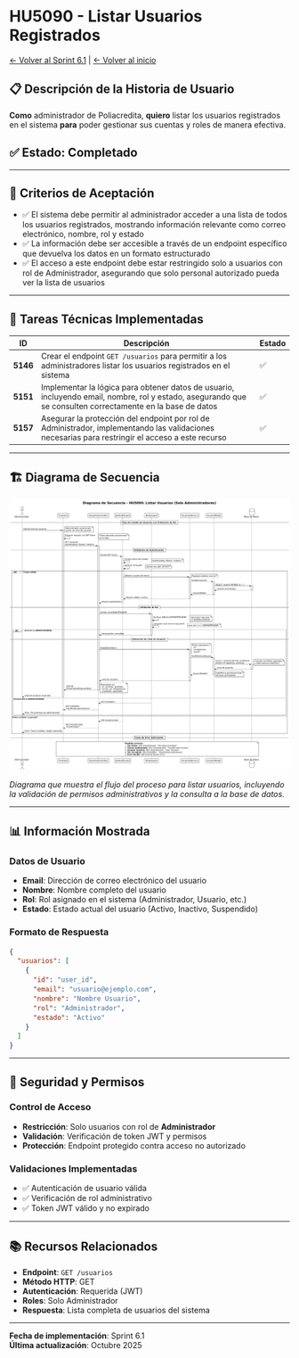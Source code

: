# HU5090 - Listar Usuarios Registrados

[← Volver al Sprint 6.1](../) | [← Volver al inicio](../../)

## 📋 Descripción de la Historia de Usuario

**Como** administrador de Poliacredita, **quiero** listar los usuarios registrados en el sistema **para** poder gestionar sus cuentas y roles de manera efectiva.

## ✅ Estado: **Completado**

---

## 🎯 Criterios de Aceptación

- ✅ El sistema debe permitir al administrador acceder a una lista de todos los usuarios registrados, mostrando información relevante como correo electrónico, nombre, rol y estado
- ✅ La información debe ser accesible a través de un endpoint específico que devuelva los datos en un formato estructurado
- ✅ El acceso a este endpoint debe estar restringido solo a usuarios con rol de Administrador, asegurando que solo personal autorizado pueda ver la lista de usuarios

---

## 🔧 Tareas Técnicas Implementadas

| ID | Descripción | Estado |
|---|---|---|
| **5146** | Crear el endpoint `GET /usuarios` para permitir a los administradores listar los usuarios registrados en el sistema | ✅ |
| **5151** | Implementar la lógica para obtener datos de usuario, incluyendo email, nombre, rol y estado, asegurando que se consulten correctamente en la base de datos | ✅ |
| **5157** | Asegurar la protección del endpoint por rol de Administrador, implementando las validaciones necesarias para restringir el acceso a este recurso | ✅ |

---

## 🏗️ Diagrama de Secuencia

![Diagrama de Secuencia - Listar Usuarios](Diagrama%20.png)

*Diagrama que muestra el flujo del proceso para listar usuarios, incluyendo la validación de permisos administrativos y la consulta a la base de datos.*

---

## 📊 Información Mostrada

### Datos de Usuario
- **Email**: Dirección de correo electrónico del usuario
- **Nombre**: Nombre completo del usuario
- **Rol**: Rol asignado en el sistema (Administrador, Usuario, etc.)
- **Estado**: Estado actual del usuario (Activo, Inactivo, Suspendido)

### Formato de Respuesta
```json
{
  "usuarios": [
    {
      "id": "user_id",
      "email": "usuario@ejemplo.com",
      "nombre": "Nombre Usuario",
      "rol": "Administrador",
      "estado": "Activo"
    }
  ]
}
```

---

## 🔐 Seguridad y Permisos

### Control de Acceso
- **Restricción**: Solo usuarios con rol de **Administrador**
- **Validación**: Verificación de token JWT y permisos
- **Protección**: Endpoint protegido contra acceso no autorizado

### Validaciones Implementadas
- ✅ Autenticación de usuario válida
- ✅ Verificación de rol administrativo
- ✅ Token JWT válido y no expirado

---

## 📚 Recursos Relacionados

- **Endpoint**: `GET /usuarios`
- **Método HTTP**: GET
- **Autenticación**: Requerida (JWT)
- **Roles**: Solo Administrador
- **Respuesta**: Lista completa de usuarios del sistema

---

**Fecha de implementación**: Sprint 6.1  
**Última actualización**: Octubre 2025
